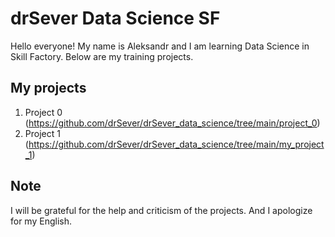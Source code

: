 # drSever Data Science SF
Hello everyone! My name is Aleksandr and I am learning Data Science in Skill Factory.
Below are my training projects.

## My projects

1. Project 0 (https://github.com/drSever/drSever_data_science/tree/main/project_0)
2. Project 1 (https://github.com/drSever/drSever_data_science/tree/main/my_project_1)

## Note
I will be grateful for the help and criticism of the projects. And I apologize for my English.